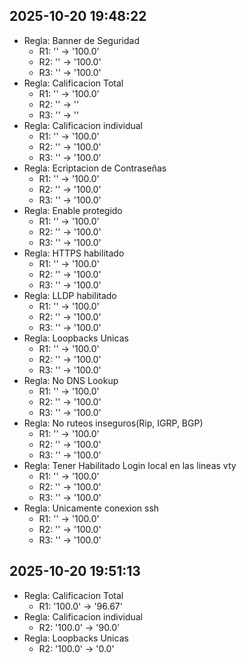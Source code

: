 ## 2025-10-20 19:48:22
- Regla: Banner de Seguridad
  - R1: '' → '100.0'
  - R2: '' → '100.0'
  - R3: '' → '100.0'
- Regla: Calificacion Total
  - R1: '' → '100.0'
  - R2: '' → ''
  - R3: '' → ''
- Regla: Calificacion individual
  - R1: '' → '100.0'
  - R2: '' → '100.0'
  - R3: '' → '100.0'
- Regla: Ecriptacion de Contraseñas
  - R1: '' → '100.0'
  - R2: '' → '100.0'
  - R3: '' → '100.0'
- Regla: Enable protegido
  - R1: '' → '100.0'
  - R2: '' → '100.0'
  - R3: '' → '100.0'
- Regla: HTTPS habilitado
  - R1: '' → '100.0'
  - R2: '' → '100.0'
  - R3: '' → '100.0'
- Regla: LLDP habilitado
  - R1: '' → '100.0'
  - R2: '' → '100.0'
  - R3: '' → '100.0'
- Regla: Loopbacks Unicas
  - R1: '' → '100.0'
  - R2: '' → '100.0'
  - R3: '' → '100.0'
- Regla: No DNS Lookup
  - R1: '' → '100.0'
  - R2: '' → '100.0'
  - R3: '' → '100.0'
- Regla: No ruteos inseguros(Rip, IGRP, BGP)
  - R1: '' → '100.0'
  - R2: '' → '100.0'
  - R3: '' → '100.0'
- Regla: Tener Habilitado Login local en las lineas vty
  - R1: '' → '100.0'
  - R2: '' → '100.0'
  - R3: '' → '100.0'
- Regla: Unicamente conexion ssh
  - R1: '' → '100.0'
  - R2: '' → '100.0'
  - R3: '' → '100.0'
## 2025-10-20 19:51:13
- Regla: Calificacion Total
  - R1: '100.0' → '96.67'
- Regla: Calificacion individual
  - R2: '100.0' → '90.0'
- Regla: Loopbacks Unicas
  - R2: '100.0' → '0.0'
